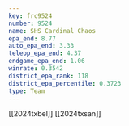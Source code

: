 ```yaml
---
key: frc9524
number: 9524
name: SHS Cardinal Chaos
epa_end: 8.77
auto_epa_end: 3.33
teleop_epa_end: 4.37
endgame_epa_end: 1.06
winrate: 0.3542
district_epa_rank: 118
district_epa_percentile: 0.3723
type: Team
---
```

[[2024txbel]]
[[2024txsan]]
